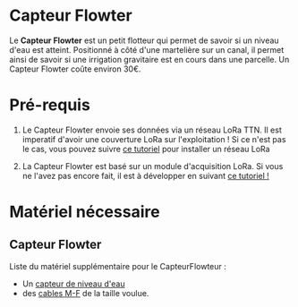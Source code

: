 # Capteur Flowter

Le **Capteur Flowter** est un petit flotteur qui permet de savoir si un niveau d'eau est atteint. Positionné à côté d'une martelière sur un canal, il permet ainsi de savoir si une irrigation gravitaire est en cours dans une parcelle.
Un Capteur Flowter coûte environ 30€.

# Pré-requis

1. Le Capteur Flowter envoie ses données via un réseau LoRa TTN. Il est imperatif d'avoir une couverture LoRa sur l'exploitation ! Si ce n'est pas le cas, vous pouvez suivre [ce tutoriel](https://github.com/Mobilab-AgroTIC/HubIS/tree/main/LoRa) pour installer un réseau LoRa

2. La Capteur Flowter est basé sur un module d'acquisition LoRa. Si vous ne l'avez pas encore fait, il est à développer en suivant [ce tutoriel ! ](https://github.com/Mobilab-AgroTIC/HubIS/blob/main/LoRa/moduleAcquisition/README.md)

# Matériel nécessaire

## Capteur Flowter
Liste du matériel supplémentaire pour le CapteurFlowteur : 

- Un [capteur de niveau d'eau](https://fr.aliexpress.com/item/32988554390.html?spm=a2g0o.productlist.0.0.39392ec7R3YW7m&algo_pvid=6bbe5437-b904-494b-9c8b-3d9ff1c7bcac&algo_exp_id=6bbe5437-b904-494b-9c8b-3d9ff1c7bcac-0&pdp_ext_f=%7B%22sku_id%22%3A%2266845333367%22%7D&pdp_pi=-1%3B0.84%3B-1%3B-1%40salePrice%3BEUR%3Bsearch-mainSearch)
- des [cables M-F](https://fr.aliexpress.com/item/32951870747.html?spm=a2g0o.productlist.0.0.74cf7188db3v8I&algo_pvid=0ce807a8-74d8-4064-bd64-870e37476d28&algo_exp_id=0ce807a8-74d8-4064-bd64-870e37476d28-5&pdp_ext_f=%7B%22sku_id%22%3A%2266291478012%22%7D&pdp_pi=-1%3B1.0%3B-1%3B-1%40salePrice%3BEUR%3Bsearch-mainSearch) de la taille voulue.
